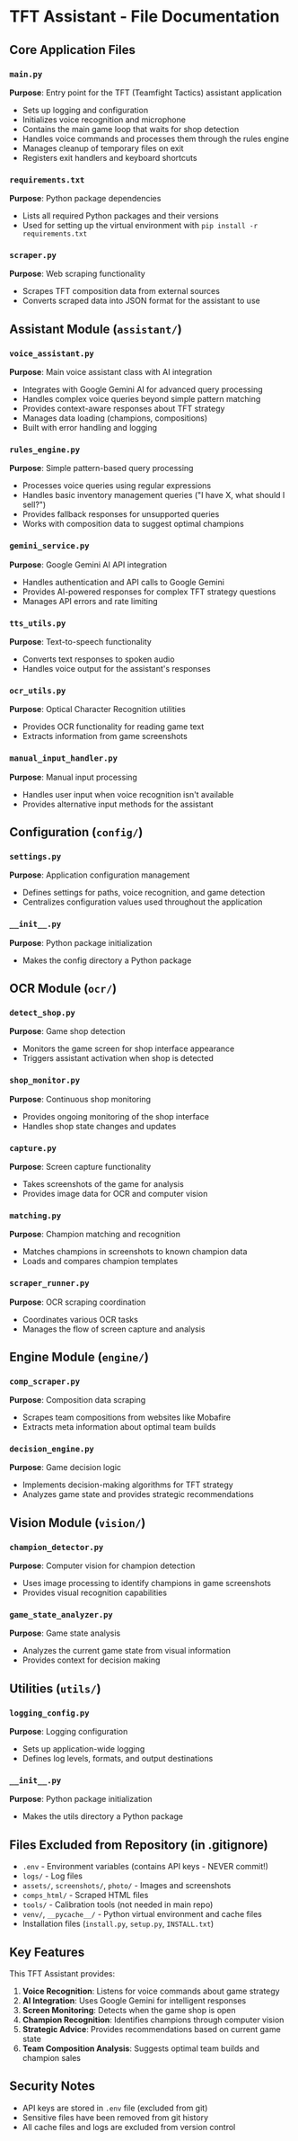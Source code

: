 # TFT Assistant - File Documentation

## Core Application Files

### `main.py`
**Purpose**: Entry point for the TFT (Teamfight Tactics) assistant application
- Sets up logging and configuration
- Initializes voice recognition and microphone
- Contains the main game loop that waits for shop detection
- Handles voice commands and processes them through the rules engine
- Manages cleanup of temporary files on exit
- Registers exit handlers and keyboard shortcuts

### `requirements.txt`
**Purpose**: Python package dependencies
- Lists all required Python packages and their versions
- Used for setting up the virtual environment with `pip install -r requirements.txt`

### `scraper.py`
**Purpose**: Web scraping functionality
- Scrapes TFT composition data from external sources
- Converts scraped data into JSON format for the assistant to use

## Assistant Module (`assistant/`)

### `voice_assistant.py`
**Purpose**: Main voice assistant class with AI integration
- Integrates with Google Gemini AI for advanced query processing
- Handles complex voice queries beyond simple pattern matching
- Provides context-aware responses about TFT strategy
- Manages data loading (champions, compositions)
- Built with error handling and logging

### `rules_engine.py`
**Purpose**: Simple pattern-based query processing
- Processes voice queries using regular expressions
- Handles basic inventory management queries ("I have X, what should I sell?")
- Provides fallback responses for unsupported queries
- Works with composition data to suggest optimal champions

### `gemini_service.py`
**Purpose**: Google Gemini AI API integration
- Handles authentication and API calls to Google Gemini
- Provides AI-powered responses for complex TFT strategy questions
- Manages API errors and rate limiting

### `tts_utils.py`
**Purpose**: Text-to-speech functionality
- Converts text responses to spoken audio
- Handles voice output for the assistant's responses

### `ocr_utils.py`
**Purpose**: Optical Character Recognition utilities
- Provides OCR functionality for reading game text
- Extracts information from game screenshots

### `manual_input_handler.py`
**Purpose**: Manual input processing
- Handles user input when voice recognition isn't available
- Provides alternative input methods for the assistant

## Configuration (`config/`)

### `settings.py`
**Purpose**: Application configuration management
- Defines settings for paths, voice recognition, and game detection
- Centralizes configuration values used throughout the application

### `__init__.py`
**Purpose**: Python package initialization
- Makes the config directory a Python package

## OCR Module (`ocr/`)

### `detect_shop.py`
**Purpose**: Game shop detection
- Monitors the game screen for shop interface appearance
- Triggers assistant activation when shop is detected

### `shop_monitor.py`
**Purpose**: Continuous shop monitoring
- Provides ongoing monitoring of the shop interface
- Handles shop state changes and updates

### `capture.py`
**Purpose**: Screen capture functionality
- Takes screenshots of the game for analysis
- Provides image data for OCR and computer vision

### `matching.py`
**Purpose**: Champion matching and recognition
- Matches champions in screenshots to known champion data
- Loads and compares champion templates

### `scraper_runner.py`
**Purpose**: OCR scraping coordination
- Coordinates various OCR tasks
- Manages the flow of screen capture and analysis

## Engine Module (`engine/`)

### `comp_scraper.py`
**Purpose**: Composition data scraping
- Scrapes team compositions from websites like Mobafire
- Extracts meta information about optimal team builds

### `decision_engine.py`
**Purpose**: Game decision logic
- Implements decision-making algorithms for TFT strategy
- Analyzes game state and provides strategic recommendations

## Vision Module (`vision/`)

### `champion_detector.py`
**Purpose**: Computer vision for champion detection
- Uses image processing to identify champions in game screenshots
- Provides visual recognition capabilities

### `game_state_analyzer.py`
**Purpose**: Game state analysis
- Analyzes the current game state from visual information
- Provides context for decision making

## Utilities (`utils/`)

### `logging_config.py`
**Purpose**: Logging configuration
- Sets up application-wide logging
- Defines log levels, formats, and output destinations

### `__init__.py`
**Purpose**: Python package initialization
- Makes the utils directory a Python package

## Files Excluded from Repository (in .gitignore)

- `.env` - Environment variables (contains API keys - NEVER commit!)
- `logs/` - Log files
- `assets/`, `screenshots/`, `photo/` - Images and screenshots
- `comps_html/` - Scraped HTML files
- `tools/` - Calibration tools (not needed in main repo)
- `venv/`, `__pycache__/` - Python virtual environment and cache files
- Installation files (`install.py`, `setup.py`, `INSTALL.txt`)

## Key Features

This TFT Assistant provides:
1. **Voice Recognition**: Listens for voice commands about game strategy
2. **AI Integration**: Uses Google Gemini for intelligent responses
3. **Screen Monitoring**: Detects when the game shop is open
4. **Champion Recognition**: Identifies champions through computer vision
5. **Strategic Advice**: Provides recommendations based on current game state
6. **Team Composition Analysis**: Suggests optimal team builds and champion sales

## Security Notes

- API keys are stored in `.env` file (excluded from git)
- Sensitive files have been removed from git history
- All cache files and logs are excluded from version control
